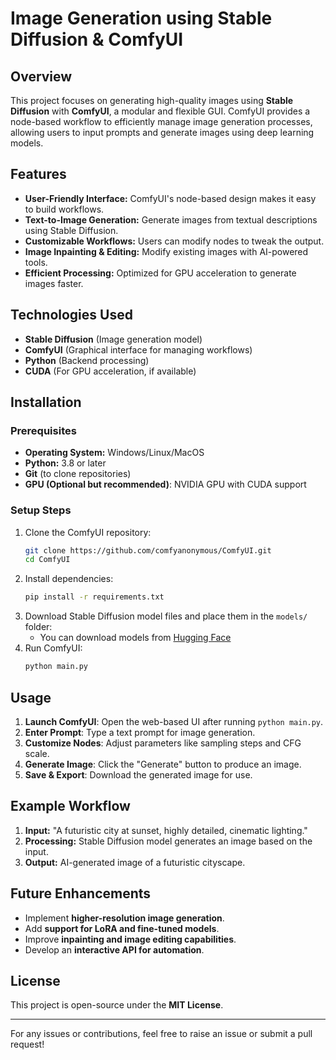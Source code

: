 # Image Generation using Stable Diffusion & ComfyUI

## Overview
This project focuses on generating high-quality images using **Stable Diffusion** with **ComfyUI**, a modular and flexible GUI. ComfyUI provides a node-based workflow to efficiently manage image generation processes, allowing users to input prompts and generate images using deep learning models.

## Features
- **User-Friendly Interface:** ComfyUI's node-based design makes it easy to build workflows.
- **Text-to-Image Generation:** Generate images from textual descriptions using Stable Diffusion.
- **Customizable Workflows:** Users can modify nodes to tweak the output.
- **Image Inpainting & Editing:** Modify existing images with AI-powered tools.
- **Efficient Processing:** Optimized for GPU acceleration to generate images faster.

## Technologies Used
- **Stable Diffusion** (Image generation model)
- **ComfyUI** (Graphical interface for managing workflows)
- **Python** (Backend processing)
- **CUDA** (For GPU acceleration, if available)

## Installation
### Prerequisites
- **Operating System:** Windows/Linux/MacOS
- **Python:** 3.8 or later
- **Git** (to clone repositories)
- **GPU (Optional but recommended)**: NVIDIA GPU with CUDA support

### Setup Steps
1. Clone the ComfyUI repository:
   ```sh
   git clone https://github.com/comfyanonymous/ComfyUI.git
   cd ComfyUI
   ```
2. Install dependencies:
   ```sh
   pip install -r requirements.txt
   ```
3. Download Stable Diffusion model files and place them in the `models/` folder:
   - You can download models from [Hugging Face](https://huggingface.co/CompVis/stable-diffusion-v1-4)
4. Run ComfyUI:
   ```sh
   python main.py
   ```

## Usage
1. **Launch ComfyUI**: Open the web-based UI after running `python main.py`.
2. **Enter Prompt**: Type a text prompt for image generation.
3. **Customize Nodes**: Adjust parameters like sampling steps and CFG scale.
4. **Generate Image**: Click the "Generate" button to produce an image.
5. **Save & Export**: Download the generated image for use.

## Example Workflow
1. **Input:** "A futuristic city at sunset, highly detailed, cinematic lighting."
2. **Processing:** Stable Diffusion model generates an image based on the input.
3. **Output:** AI-generated image of a futuristic cityscape.

## Future Enhancements
- Implement **higher-resolution image generation**.
- Add **support for LoRA and fine-tuned models**.
- Improve **inpainting and image editing capabilities**.
- Develop an **interactive API for automation**.


## License
This project is open-source under the **MIT License**.

---

For any issues or contributions, feel free to raise an issue or submit a pull request!

